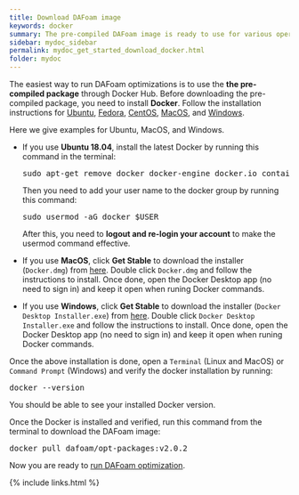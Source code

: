 ```yaml
---
title: Download DAFoam image
keywords: docker
summary: The pre-compiled DAFoam image is ready to use for various operating systems.
sidebar: mydoc_sidebar
permalink: mydoc_get_started_download_docker.html
folder: mydoc
---
```


The easiest way to run DAFoam optimizations is to use the **the pre-compiled package** through Docker Hub. Before downloading the pre-compiled package, you need to install **Docker**. Follow the installation instructions for [Ubuntu](https://docs.docker.com/install/linux/docker-ce/ubuntu), [Fedora](https://docs.docker.com/install/linux/docker-ce/fedora), [CentOS](https://docs.docker.com/install/linux/docker-ce/centos), [MacOS](https://hub.docker.com/editions/community/docker-ce-desktop-mac/), and  [Windows](https://hub.docker.com/editions/community/docker-ce-desktop-windows/). 

Here we give examples for Ubuntu, MacOS, and Windows.
 
- If you use **Ubuntu 18.04**, install the latest Docker by running this command in the terminal:

  <pre>
  sudo apt-get remove docker docker-engine docker.io containerd runc && sudo apt-get update && sudo apt-get install apt-transport-https ca-certificates curl gnupg-agent   software-properties-common -y && curl -fsSL https://download.docker.com/linux/ubuntu/gpg | sudo apt-key add - && sudo add-apt-repository "deb [arch=amd64] https:// download. docker.com/linux/ubuntu $(lsb_release -cs) stable" && sudo apt-get update && sudo apt-get install docker docker.io -y
  </pre>
  
  Then you need to add your user name to the docker group by running this command:
  
  <pre>
  sudo usermod -aG docker $USER
  </pre>
  
  After this, you need to **logout and re-login your account** to make the usermod command effective. 

- If you use **MacOS**, click **Get Stable** to download the installer (`Docker.dmg`) from [here](https://hub.docker.com/editions/community/docker-ce-desktop-mac). Double click `Docker.dmg` and follow the instructions to install. Once done, open the Docker Desktop app (no need to sign in) and keep it open when runing Docker commands.

- If you use **Windows**, click **Get Stable** to download the installer (`Docker Desktop Installer.exe`) from [here](https://hub.docker.com/editions/community/docker-ce-desktop-windows/). Double click `Docker Desktop Installer.exe` and follow the instructions to install. Once done, open the Docker Desktop app (no need to sign in) and keep it open when runing Docker commands.

Once the above installation is done, open a `Terminal` (Linux and MacOS) or `Command Prompt` (Windows) and verify the docker installation by running:

<pre>
docker --version
</pre>

You should be able to see your installed Docker version.

Once the Docker is installed and verified, run this command from the terminal to download the DAFoam image:

<pre>
docker pull dafoam/opt-packages:v2.0.2
</pre>

Now you are ready to [run DAFoam optimization](mydoc_get_started_run.html).


{% include links.html %}
